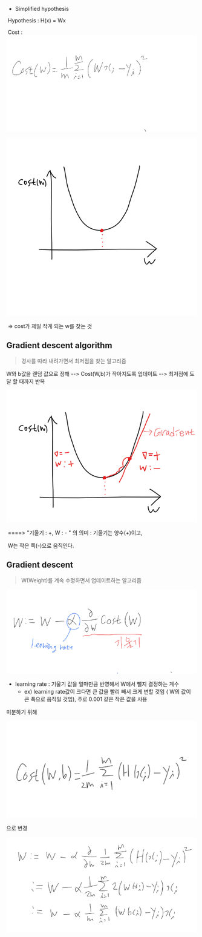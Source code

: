 * Simplified hypothesis

​      Hypothesis :  H(x) = Wx

​      Cost : <img src="/image/3_0.png" style="zoom:0%;" />

<img src="/image/3_1.png" style="zoom:0%;" />

​                                                              => cost가 제일 작게 되는 w를 찾는 것



## Gradient descent algorithm

> 경사를 따라 내려가면서 최저점을 찾는 알고리즘



W와 b값을 랜덤 값으로 정해 --> Cost(W,b)가 작아지도록 업데이트 --> 최저점에 도달 할 때까지 반복



<img src="/image/3_2.png" style="zoom:0%;" />

​                                                      ====> "기울기 : +, W : - " 의 의미 : 기울기는 양수(+)이고,                            

​                                                                                                                  W는 작은 쪽(-)으로 움직인다.

## Gradient descent

> W(Weight)를 계속 수정하면서 업데이트하는 알고리즘



<img src="/image/3_3.png" style="zoom:0%;" />



   - learning rate : 기울기 값을 얼마만큼 반영해서 W에서 뺄지 결정하는 계수
     - ex) learning rate값이 크다면 큰 값을 빨리 빼서 크게 변할 것임 ( W의 값이 큰 폭으로 움직일 것임), 주로 0.001 같은 작은 값을 사용

미분하기 위해



  <img src="/image/3_4.png" style="zoom:0%;" />



 으로 변경

<img src="/image/3_5.png" style="zoom:0%;" />



